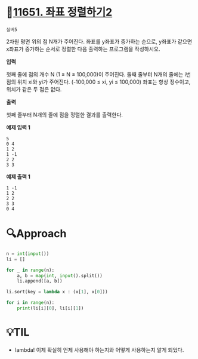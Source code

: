 # 📖[11651. 좌표 정렬하기2](https://www.acmicpc.net/problem/11651)

`실버5`

2차원 평면 위의 점 N개가 주어진다. 좌표를 y좌표가 증가하는 순으로, y좌표가 같으면 x좌표가 증가하는 순서로 정렬한 다음 출력하는 프로그램을 작성하시오.

**입력**

첫째 줄에 점의 개수 N (1 ≤ N ≤ 100,000)이 주어진다. 둘째 줄부터 N개의 줄에는 i번점의 위치 xi와 yi가 주어진다. (-100,000 ≤ xi, yi ≤ 100,000) 좌표는 항상 정수이고, 위치가 같은 두 점은 없다.

**출력**

첫째 줄부터 N개의 줄에 점을 정렬한 결과를 출력한다.

**예제 입력 1**

```
5
0 4
1 2
1 -1
2 2
3 3

```

**예제 출력 1**

```
1 -1
1 2
2 2
3 3
0 4
```

# 🔍Approach

```python
n = int(input())
li = []

for _ in range(n):
    a, b = map(int, input().split())
    li.append([a, b])

li.sort(key = lambda x : (x[1], x[0]))

for i in range(n):
    print(li[i][0], li[i][1])
```

# 💡TIL

- lambda! 이제 확실히 언제 사용해야 하는지와 어떻게 사용하는지 알게 되었다.
